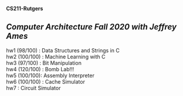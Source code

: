 **CS211-Rutgers**
## *Computer Architecture Fall 2020 with Jeffrey Ames*  
hw1 (98/100) : Data Structures and Strings in C  
hw2 (100/100) : Machine Learning with C  
hw3 (97/100) : Bit Manipulation  
hw4 (120/100) : Bomb Lab!!!  
hw5 (100/100): Assembly Interpreter  
hw6 (100/100) : Cache Simulator  
hw7 : Circuit Simulator
